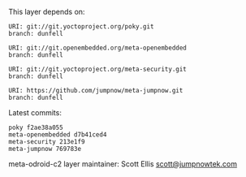 This layer depends on:

    URI: git://git.yoctoproject.org/poky.git
    branch: dunfell

    URI: git://git.openembedded.org/meta-openembedded
    branch: dunfell

    URI: git://git.yoctoproject.org/meta-security.git
    branch: dunfell

    URI: https://github.com/jumpnow/meta-jumpnow.git
    branch: dunfell

Latest commits:

    poky f2ae38a055
    meta-openembedded d7b41ced4
    meta-security 213e1f9
    meta-jumpnow 769783e

meta-odroid-c2 layer maintainer: Scott Ellis <scott@jumpnowtek.com>
